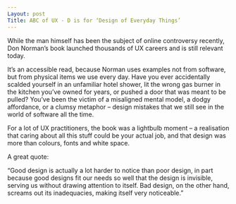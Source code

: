 ```yaml
---
Layout: post
Title: ABC of UX - D is for ‘Design of Everyday Things’ 
---
```

 While the man himself has been the subject of online controversy recently, Don Norman’s book launched thousands of UX careers and is still relevant today.  

It’s an accessible read, because Norman uses examples not from software, but from physical items we use every day. Have you ever accidentally scalded yourself in an unfamiliar hotel shower, lit the wrong gas burner in the kitchen you’ve owned for years, or pushed a door that was meant to be pulled? You’ve been the victim of a misaligned mental model, a dodgy affordance, or a clumsy metaphor – design mistakes that we still see in the world of software all the time. 
 
For a lot of UX practitioners, the book was a lightbulb moment – a realisation that caring about all this stuff could be your actual job, and that design was more than colours, fonts and white space. 
 
A great quote:
 
“Good design is actually a lot harder to notice than poor design, in part because good designs fit our needs so well that the design is invisible, serving us without drawing attention to itself. Bad design, on the other hand, screams out its inadequacies, making itself very noticeable.”

 





